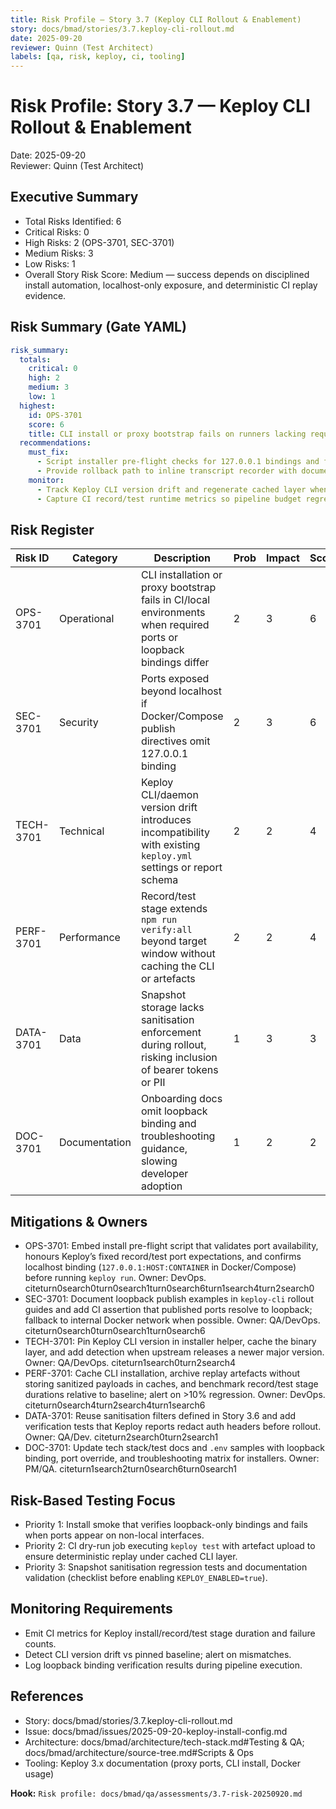 ```yaml
---
title: Risk Profile — Story 3.7 (Keploy CLI Rollout & Enablement)
story: docs/bmad/stories/3.7.keploy-cli-rollout.md
date: 2025-09-20
reviewer: Quinn (Test Architect)
labels: [qa, risk, keploy, ci, tooling]
---
```


# Risk Profile: Story 3.7 — Keploy CLI Rollout & Enablement

Date: 2025-09-20  
Reviewer: Quinn (Test Architect)

## Executive Summary

- Total Risks Identified: 6
- Critical Risks: 0
- High Risks: 2 (OPS-3701, SEC-3701)
- Medium Risks: 3
- Low Risks: 1
- Overall Story Risk Score: Medium — success depends on disciplined install automation, localhost-only exposure, and deterministic CI replay evidence.

## Risk Summary (Gate YAML)

```yaml
risk_summary:
  totals:
    critical: 0
    high: 2
    medium: 3
    low: 1
  highest:
    id: OPS-3701
    score: 6
    title: CLI install or proxy bootstrap fails on runners lacking required ports or loopback bindings
  recommendations:
    must_fix:
      - Script installer pre-flight checks for 127.0.0.1 bindings and fail fast when ports 16789/16790/26789 are unavailable.
      - Provide rollback path to inline transcript recorder with documented toggle procedure.
    monitor:
      - Track Keploy CLI version drift and regenerate cached layer when upstream releases break compatibility.
      - Capture CI record/test runtime metrics so pipeline budget regressions surface quickly.
```

## Risk Register

| Risk ID   | Category      | Description                                                                                                        | Prob | Impact | Score | Priority |
| --------- | ------------- | ------------------------------------------------------------------------------------------------------------------ | ---- | ------ | ----- | -------- |
| OPS-3701  | Operational   | CLI installation or proxy bootstrap fails in CI/local environments when required ports or loopback bindings differ | 2    | 3      | 6     | High     |
| SEC-3701  | Security      | Ports exposed beyond localhost if Docker/Compose publish directives omit 127.0.0.1 binding                         | 2    | 3      | 6     | High     |
| TECH-3701 | Technical     | Keploy CLI/daemon version drift introduces incompatibility with existing `keploy.yml` settings or report schema    | 2    | 2      | 4     | Medium   |
| PERF-3701 | Performance   | Record/test stage extends `npm run verify:all` beyond target window without caching the CLI or artefacts           | 2    | 2      | 4     | Medium   |
| DATA-3701 | Data          | Snapshot storage lacks sanitisation enforcement during rollout, risking inclusion of bearer tokens or PII          | 1    | 3      | 3     | Medium   |
| DOC-3701  | Documentation | Onboarding docs omit loopback binding and troubleshooting guidance, slowing developer adoption                     | 1    | 2      | 2     | Low      |

## Mitigations & Owners

- OPS-3701: Embed install pre-flight script that validates port availability, honours Keploy’s fixed record/test port expectations, and confirms localhost binding (`127.0.0.1:HOST:CONTAINER` in Docker/Compose) before running `keploy run`. Owner: DevOps. citeturn0search0turn0search1turn0search6turn1search4turn2search0
- SEC-3701: Document loopback publish examples in `keploy-cli` rollout guides and add CI assertion that published ports resolve to loopback; fallback to internal Docker network when possible. Owner: QA/DevOps. citeturn0search0turn0search1turn0search6
- TECH-3701: Pin Keploy CLI version in installer helper, cache the binary layer, and add detection when upstream releases a newer major version. Owner: QA/DevOps. citeturn1search0turn2search4
- PERF-3701: Cache CLI installation, archive replay artefacts without storing sanitized payloads in caches, and benchmark record/test stage durations relative to baseline; alert on >10% regression. Owner: DevOps. citeturn0search4turn2search4turn1search6
- DATA-3701: Reuse sanitisation filters defined in Story 3.6 and add verification tests that Keploy reports redact auth headers before rollout. Owner: QA/Dev. citeturn2search0turn2search1
- DOC-3701: Update tech stack/test docs and `.env` samples with loopback binding, port override, and troubleshooting matrix for installers. Owner: PM/QA. citeturn1search2turn0search6turn0search1

## Risk-Based Testing Focus

- Priority 1: Install smoke that verifies loopback-only bindings and fails when ports appear on non-local interfaces.
- Priority 2: CI dry-run job executing `keploy test` with artefact upload to ensure deterministic replay under cached CLI layer.
- Priority 3: Snapshot sanitisation regression tests and documentation validation (checklist before enabling `KEPLOY_ENABLED=true`).

## Monitoring Requirements

- Emit CI metrics for Keploy install/record/test stage duration and failure counts.
- Detect CLI version drift vs pinned baseline; alert on mismatches.
- Log loopback binding verification results during pipeline execution.

## References

- Story: docs/bmad/stories/3.7.keploy-cli-rollout.md
- Issue: docs/bmad/issues/2025-09-20-keploy-install-config.md
- Architecture: docs/bmad/architecture/tech-stack.md#Testing & QA; docs/bmad/architecture/source-tree.md#Scripts & Ops
- Tooling: Keploy 3.x documentation (proxy ports, CLI install, Docker usage)

**Hook:** `Risk profile: docs/bmad/qa/assessments/3.7-risk-20250920.md`
